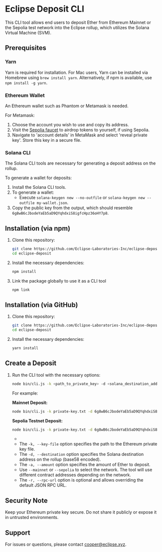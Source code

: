 # Eclipse Deposit CLI

This CLI tool allows end users to deposit Ether from Ethereum Mainnet or the Sepolia test network into the Eclipse rollup, which utilizes the Solana Virtual Machine (SVM).

## Prerequisites

### Yarn

Yarn is required for installation. For Mac users, Yarn can be installed via Homebrew using `brew install yarn`. Alternatively, if npm is available, use `npm install -g yarn`.

### Ethereum Wallet

An Ethereum wallet such as Phantom or Metamask is needed.

For Metamask:
1. Choose the account you wish to use and copy its address.
2. Visit the [Sepolia faucet](https://sepoliafaucet.com/) to airdrop tokens to yourself, if using Sepolia.
3. Navigate to 'account details' in MetaMask and select 'reveal private key'. Store this key in a secure file.

### Solana CLI

The Solana CLI tools are necessary for generating a deposit address on the rollup. 

To generate a wallet for deposits:
1. Install the Solana CLI tools.
2. To generate a wallet:
    - Execute `solana-keygen new --no-outfile` or `solana-keygen new --outfile my-wallet.json`.
3. Copy the public key from the output, which should resemble `6g8wB6cJbodeYaEb5aD9QYqhdxiS8igfcHpz36oHY7p8`.

## Installation (via npm)

1. Clone this repository:
    ```bash
    git clone https://github.com/Eclipse-Laboratories-Inc/eclipse-deposit.git
    cd eclipse-deposit
    ```

2. Install the necessary dependencies:
    ```bash
    npm install
    ```
3. Link the package globally to use it as a CLI tool
    ```bash
    npm link
    ```
## Installation (via GitHub)

1. Clone this repository:
    ```bash
    git clone https://github.com/Eclipse-Laboratories-Inc/eclipse-deposit.git
    cd eclipse-deposit
    ```

2. Install the necessary dependencies:
    ```bash
    yarn install
    ```

## Create a Deposit

1. Run the CLI tool with the necessary options:
    ```bash
    node bin/cli.js -k <path_to_private_key> -d <solana_destination_address> -a <amount_in_ether> --mainnet|--sepolia 
    ```

   For example:

   **Mainnet Deposit:**
    ```bash
    node bin/cli.js -k private-key.txt -d 6g8wB6cJbodeYaEb5aD9QYqhdxiS8igfcHpz36oHY7p8 -a 0.002 --mainnet
    ```

   **Sepolia Testnet Deposit:**
    ```bash
    node bin/cli.js -k private-key.txt -d 6g8wB6cJbodeYaEb5aD9QYqhdxiS8igfcHpz36oHY7p8 -a 0.002 --sepolia
    ```
   - 
   - The `-k, --key-file` option specifies the path to the Ethereum private key file.
   - The `-d, --destination` option specifies the Solana destination address on the rollup (base58 encoded).
   - The `-a, --amount` option specifies the amount of Ether to deposit.
   - Use `--mainnet` or `--sepolia` to select the network. The tool will use different contract addresses depending on the network.
   - The `-r, --rpc-url` option is optional and allows overriding the default JSON RPC URL.

## Security Note

Keep your Ethereum private key secure. Do not share it publicly or expose it in untrusted environments.

## Support

For issues or questions, please contact cooper@eclipse.xyz.